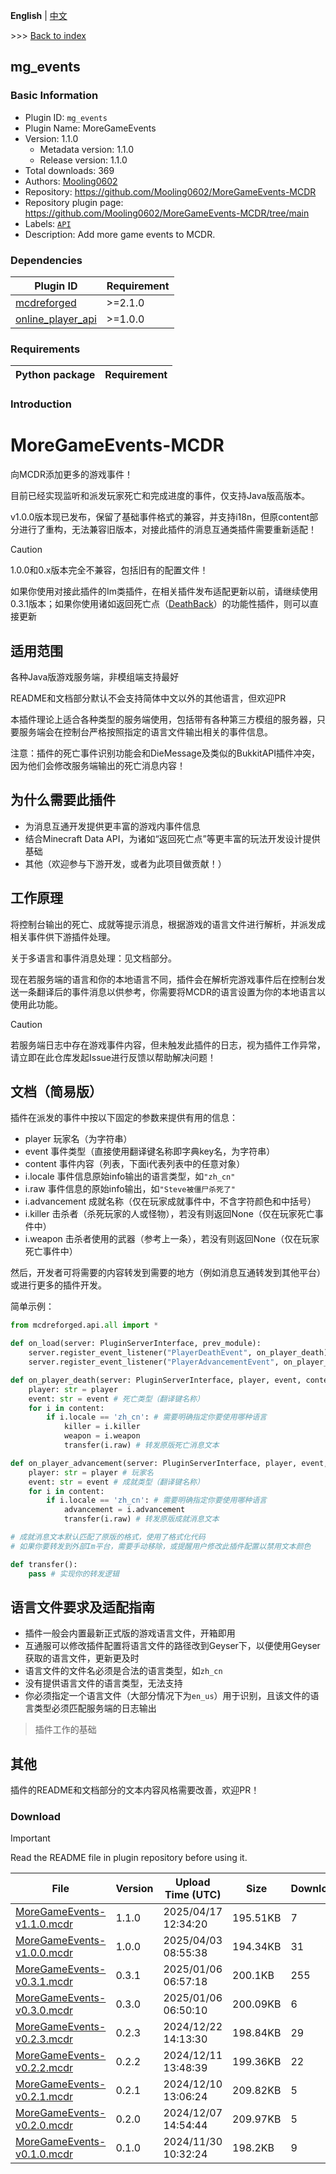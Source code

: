**English** | [中文](readme-zh_cn.md)

\>\>\> [Back to index](/readme.md)

## mg_events

### Basic Information

- Plugin ID: `mg_events`
- Plugin Name: MoreGameEvents
- Version: 1.1.0
  - Metadata version: 1.1.0
  - Release version: 1.1.0
- Total downloads: 369
- Authors: [Mooling0602](https://github.com/Mooling0602)
- Repository: https://github.com/Mooling0602/MoreGameEvents-MCDR
- Repository plugin page: https://github.com/Mooling0602/MoreGameEvents-MCDR/tree/main
- Labels: [`API`](/labels/api/readme.md)
- Description: Add more game events to MCDR.

### Dependencies

| Plugin ID | Requirement |
| --- | --- |
| [mcdreforged](https://github.com/Fallen-Breath/MCDReforged) | \>=2.1.0 |
| [online_player_api](/plugins/online_player_api/readme.md) | \>=1.0.0 |

### Requirements

| Python package | Requirement |
| --- | --- |

### Introduction

# MoreGameEvents-MCDR
向MCDR添加更多的游戏事件！

目前已经实现监听和派发玩家死亡和完成进度的事件，仅支持Java版高版本。

v1.0.0版本现已发布，保留了基础事件格式的兼容，并支持i18n，但原content部分进行了重构，无法兼容旧版本，对接此插件的消息互通类插件需要重新适配！

> [!CAUTION]
> 1.0.0和0.x版本完全不兼容，包括旧有的配置文件！
> 
> 如果你使用对接此插件的Im类插件，在相关插件发布适配更新以前，请继续使用0.3.1版本；如果你使用诸如返回死亡点（[DeathBack](https://mcdreforged.com/zh-CN/plugin/death_back)）的功能性插件，则可以直接更新

## 适用范围
各种Java版游戏服务端，非模组端支持最好

README和文档部分默认不会支持简体中文以外的其他语言，但欢迎PR

本插件理论上适合各种类型的服务端使用，包括带有各种第三方模组的服务器，只要服务端会在控制台严格按照指定的语言文件输出相关的事件信息。

注意：插件的死亡事件识别功能会和DieMessage及类似的BukkitAPI插件冲突，因为他们会修改服务端输出的死亡消息内容！

## 为什么需要此插件
- 为消息互通开发提供更丰富的游戏内事件信息
- 结合Minecraft Data API，为诸如“返回死亡点”等更丰富的玩法开发设计提供基础
- 其他（欢迎参与下游开发，或者为此项目做贡献！）

## 工作原理
将控制台输出的死亡、成就等提示消息，根据游戏的语言文件进行解析，并派发成相关事件供下游插件处理。

关于多语言和事件消息处理：见文档部分。

现在若服务端的语言和你的本地语言不同，插件会在解析完游戏事件后在控制台发送一条翻译后的事件消息以供参考，你需要将MCDR的语言设置为你的本地语言以使用此功能。

> [!CAUTION]
> 若服务端日志中存在游戏事件内容，但未触发此插件的日志，视为插件工作异常，请立即在此仓库发起Issue进行反馈以帮助解决问题！

## 文档（简易版）
插件在派发的事件中按以下固定的参数来提供有用的信息：
- player 玩家名（为字符串）
- event 事件类型（直接使用翻译键名称即字典key名，为字符串）
- content 事件内容（列表，下面i代表列表中的任意对象）
- i.locale 事件信息原始info输出的语言类型，如`"zh_cn"`
- i.raw 事件信息的原始info输出，如`"Steve被僵尸杀死了"`
- i.advancement 成就名称（仅在玩家成就事件中，不含字符颜色和中括号）
- i.killer 击杀者（杀死玩家的人或怪物），若没有则返回None（仅在玩家死亡事件中）
- i.weapon 击杀者使用的武器（参考上一条），若没有则返回None（仅在玩家死亡事件中）

然后，开发者可将需要的内容转发到需要的地方（例如消息互通转发到其他平台）或进行更多的插件开发。

简单示例：
```python
from mcdreforged.api.all import *

def on_load(server: PluginServerInterface, prev_module):
    server.register_event_listener("PlayerDeathEvent", on_player_death) # 需要死亡事件时进行注册
    server.register_event_listener("PlayerAdvancementEvent", on_player_advancement) # 需要成就事件时进行注册

def on_player_death(server: PluginServerInterface, player, event, content):
    player: str = player
    event: str = event # 死亡类型（翻译键名称）
    for i in content:
        if i.locale == 'zh_cn': # 需要明确指定你要使用哪种语言
            killer = i.killer
            weapon = i.weapon
            transfer(i.raw) # 转发原版死亡消息文本

def on_player_advancement(server: PluginServerInterface, player, event, content):
    player: str = player # 玩家名
    event: str = event # 成就类型（翻译键名称）
    for i in content:
        if i.locale == 'zh_cn': # 需要明确指定你要使用哪种语言
            advancement = i.advancement
            transfer(i.raw) # 转发原版成就消息文本

# 成就消息文本默认匹配了原版的格式，使用了格式化代码
# 如果你要转发到外部Im平台，需要手动移除，或提醒用户修改此插件配置以禁用文本颜色

def transfer():
    pass # 实现你的转发逻辑
```

## 语言文件要求及适配指南
- 插件一般会内置最新正式版的游戏语言文件，开箱即用
- 互通服可以修改插件配置将语言文件的路径改到Geyser下，以便使用Geyser获取的语言文件，更新更及时
- 语言文件的文件名必须是合法的语言类型，如`zh_cn`
- 没有提供语言文件的语言类型，无法支持
- 你必须指定一个语言文件（大部分情况下为`en_us`）用于识别，且该文件的语言类型必须匹配服务端的日志输出
> 插件工作的基础

## 其他
插件的README和文档部分的文本内容风格需要改善，欢迎PR！

### Download

> [!IMPORTANT]
> Read the README file in plugin repository before using it.

| File | Version | Upload Time (UTC) | Size | Downloads | Operations |
| --- | --- | --- | --- | --- | --- |
| [MoreGameEvents-v1.1.0.mcdr](https://github.com/Mooling0602/MoreGameEvents-MCDR/releases/tag/1.1.0) | 1.1.0 | 2025/04/17 12:34:20 | 195.51KB | 7 | [Download](https://github.com/Mooling0602/MoreGameEvents-MCDR/releases/download/1.1.0/MoreGameEvents-v1.1.0.mcdr) |
| [MoreGameEvents-v1.0.0.mcdr](https://github.com/Mooling0602/MoreGameEvents-MCDR/releases/tag/1.0.0) | 1.0.0 | 2025/04/03 08:55:38 | 194.34KB | 31 | [Download](https://github.com/Mooling0602/MoreGameEvents-MCDR/releases/download/1.0.0/MoreGameEvents-v1.0.0.mcdr) |
| [MoreGameEvents-v0.3.1.mcdr](https://github.com/Mooling0602/MoreGameEvents-MCDR/releases/tag/0.3.1) | 0.3.1 | 2025/01/06 06:57:18 | 200.1KB | 255 | [Download](https://github.com/Mooling0602/MoreGameEvents-MCDR/releases/download/0.3.1/MoreGameEvents-v0.3.1.mcdr) |
| [MoreGameEvents-v0.3.0.mcdr](https://github.com/Mooling0602/MoreGameEvents-MCDR/releases/tag/0.3.0) | 0.3.0 | 2025/01/06 06:50:10 | 200.09KB | 6 | [Download](https://github.com/Mooling0602/MoreGameEvents-MCDR/releases/download/0.3.0/MoreGameEvents-v0.3.0.mcdr) |
| [MoreGameEvents-v0.2.3.mcdr](https://github.com/Mooling0602/MoreGameEvents-MCDR/releases/tag/0.2.3) | 0.2.3 | 2024/12/22 14:13:30 | 198.84KB | 29 | [Download](https://github.com/Mooling0602/MoreGameEvents-MCDR/releases/download/0.2.3/MoreGameEvents-v0.2.3.mcdr) |
| [MoreGameEvents-v0.2.2.mcdr](https://github.com/Mooling0602/MoreGameEvents-MCDR/releases/tag/0.2.2) | 0.2.2 | 2024/12/11 13:48:39 | 199.36KB | 22 | [Download](https://github.com/Mooling0602/MoreGameEvents-MCDR/releases/download/0.2.2/MoreGameEvents-v0.2.2.mcdr) |
| [MoreGameEvents-v0.2.1.mcdr](https://github.com/Mooling0602/MoreGameEvents-MCDR/releases/tag/0.2.1) | 0.2.1 | 2024/12/10 13:06:24 | 209.82KB | 5 | [Download](https://github.com/Mooling0602/MoreGameEvents-MCDR/releases/download/0.2.1/MoreGameEvents-v0.2.1.mcdr) |
| [MoreGameEvents-v0.2.0.mcdr](https://github.com/Mooling0602/MoreGameEvents-MCDR/releases/tag/0.2.0) | 0.2.0 | 2024/12/07 14:54:44 | 209.97KB | 5 | [Download](https://github.com/Mooling0602/MoreGameEvents-MCDR/releases/download/0.2.0/MoreGameEvents-v0.2.0.mcdr) |
| [MoreGameEvents-v0.1.0.mcdr](https://github.com/Mooling0602/MoreGameEvents-MCDR/releases/tag/0.1.0) | 0.1.0 | 2024/11/30 10:32:24 | 198.2KB | 9 | [Download](https://github.com/Mooling0602/MoreGameEvents-MCDR/releases/download/0.1.0/MoreGameEvents-v0.1.0.mcdr) |

